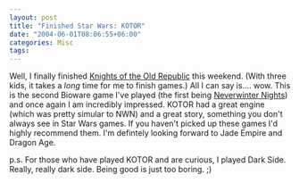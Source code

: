 ```yaml
---
layout: post
title: "Finished Star Wars: KOTOR"
date: "2004-06-01T08:06:55+06:00"
categories: Misc 
tags: 
---
```


Well, I finally finished <a href="http://www.bioware.com/games/knights_old_republic/">Knights of the Old Republic</a> this weekend. (With three kids, it takes a <i>long</i> time for me to finish games.) All I can say is.... wow. This is the second Bioware game I've played (the first being <a href="http://nwn.bioware.com/">Neverwinter Nights</a>) and once again I am incredibly impressed. KOTOR had a great engine (which was pretty simular to NWN) and a great story, something you don't always see in Star Wars games. If you haven't picked up these games I'd highly recommend them. I'm defintely looking forward to Jade Empire and Dragon Age.

p.s. For those who have played KOTOR and are curious, I played Dark Side. Really, really dark side. Being good is just too boring. ;)